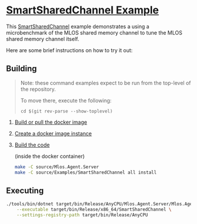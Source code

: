# [SmartSharedChannel Example](./#mlos-github-tree-view)

This [SmartSharedChannel](./#mlos-github-tree-view) example demonstrates a using a microbenchmark of the MLOS shared memory channel to tune the MLOS shared memory channel itself.

Here are some brief instructions on how to try it out:

## Building

> Note: these command examples expect to be run from the top-level of the repository.
>
> To move there, execute the following:
>
> `cd $(git rev-parse --show-toplevel)`

1. [Build or pull the docker image](../../../documentation/01-Prerequisites.md#build-the-docker-image)
2. [Create a docker image instance](../../../documentation/02-Build.md#create-a-new-container-instance)
3. [Build the code](../../../documentation/02-Build.md#cli-make)

   (inside the docker container)

    ```sh
    make -C source/Mlos.Agent.Server
    make -C source/Examples/SmartSharedChannel all install
    ```

## Executing

```sh
./tools/bin/dotnet target/bin/Release/AnyCPU/Mlos.Agent.Server/Mlos.Agent.Server.dll \
    --executable target/bin/Release/x86_64/SmartSharedChannel \
    --settings-registry-path target/bin/Release/AnyCPU
```
